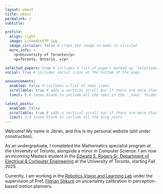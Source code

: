 ```yaml
---
layout: about
title: about
permalink: /
subtitle: 

profile:
  align: right
  image: LinkedinPfP.jpg
  image_circular: false # crops the image to make it circular
  more_info: >
    <p>University of Toronto</p>
    <p>Toronto, Ontario. </p>

selected_papers: true # includes a list of papers marked as "selected={true}"
social: true # includes social icons at the bottom of the page

announcements:
  enabled: false # includes a list of news items
  scrollable: true # adds a vertical scroll bar if there are more than 3 news items
  limit: 5 # leave blank to include all the news in the `_news` folder

latest_posts:
  enabled: false
  scrollable: true # adds a vertical scroll bar if there are more than 3 new posts items
  limit: 3 # leave blank to include all the blog posts
---
```


Welcome! My name is Jibran, and this is my personal website (still under construction). 

As an undergraduate, I completed the Mathematics specialist program at the University of Toronto, alongside a minor in Computer Science. I am now an incoming Masters student in the <a href="https://www.ece.utoronto.ca/" target="_blank">Edward S. Rogers Sr. Department of Electrical &amp; Computer Engineering</a> at the University of Toronto, starting Fall 2025.

Currently, I am working in the <a href="https://rvl.cs.toronto.edu/" target="_blank">Robotics Vision and Learning Lab</a> under the supervision of Prof. <a href="https://www.cs.toronto.edu/~florian/" target="_blank">Florian Shkurti</a> on uncertainty calibration in perception-based motion planners.

